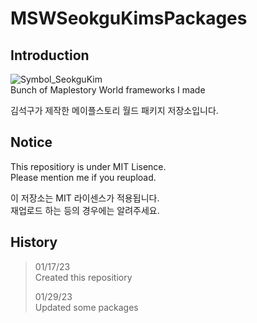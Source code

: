 # MSWSeokguKimsPackages

## Introduction
![Symbol_SeokguKim](https://user-images.githubusercontent.com/43718966/212786201-63551ef2-f6e3-4ac0-bc46-a0bfa85cacad.png)  
Bunch of Maplestory World frameworks I made

김석구가 제작한 메이플스토리 월드 패키지 저장소입니다.

## Notice
This repositiory is under MIT Lisence.  
Please mention me if you reupload.

이 저장소는 MIT 라이센스가 적용됩니다.  
재업로드 하는 등의 경우에는 알려주세요.

## History
> 01/17/23  
> Created this repositiory
>
> 01/29/23  
> Updated some packages
